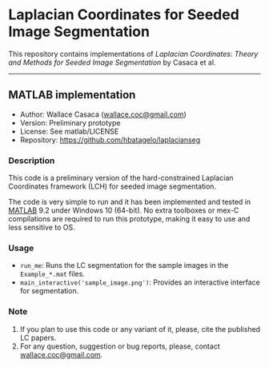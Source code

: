 # Laplacian Coordinates for Seeded Image Segmentation

This repository contains implementations of *Laplacian Coordinates: Theory and Methods for Seeded Image Segmentation* by Casaca et al.

---

## MATLAB implementation

- Author: Wallace Casaca ([wallace.coc@gmail.com](mailto:wallace.coc@gmail.com))
- Version: Preliminary prototype
- License: See matlab/LICENSE
- Repository: https://github.com/hbatagelo/laplacianseg

### Description

This code is a preliminary version of the hard-constrained Laplacian Coordinates framework (LCH) for seeded image segmentation.

The code is very simple to run and it has been implemented and tested in [MATLAB](https://www.mathworks.com/products/matlab.html) 9.2 under Windows 10 (64-bit).
No extra toolboxes or mex-C compilations are required to run this prototype, making it easy to use and less sensitive to OS.

### Usage

- `run_me`: Runs the LC segmentation for the sample images in the `Example_*.mat` files.
- `main_interactive('sample_image.png')`: Provides an interactive interface for segmentation.
       
### Note

1. If you plan to use this code or any variant of it, please, cite the published LC papers.
2. For any question, suggestion or bug reports, please, contact [wallace.coc@gmail.com](mailto:wallace.coc@gmail.com).

